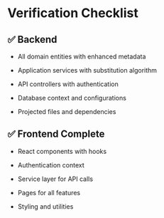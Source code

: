 # Verification Checklist


## ✅ Backend 

- All domain entities with enhanced metadata

- Application services with substitution algorithm

- API controllers with authentication

- Database context and configurations

- Projected files and dependencies

## ✅ Frontend Complete

- React components with hooks

- Authentication context

- Service layer for API calls

- Pages for all features

- Styling and utilities
